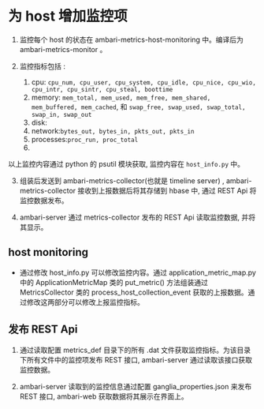 # 为 host 增加监控项  

1. 监控每个 host 的状态在 ambari-metrics-host-monitoring 中。编译后为 ambari-metrics-monitor 。  

2. 监控指标包括 :  
    1. cpu: ```cpu_num, cpu_user, cpu_system, cpu_idle, cpu_nice, cpu_wio, cpu_intr, cpu_sintr, cpu_steal, boottime```  
    2. memory: ```mem_total, mem_used, mem_free, mem_shared, mem_buffered, mem_cached```, 和 ```swap_free, swap_used, swap_total, swap_in, swap_out```  
    3. disk:  
    4. network:```bytes_out, bytes_in, pkts_out, pkts_in```  
    5. processes:```proc_run, proc_total```  
    6. 
以上监控内容通过 python 的 psutil 模块获取, 监控内容在 ```host_info.py``` 中。  

3. 组装后发送到 ambari-metrics-collector(也就是 timeline server) , ambari-metrics-collector 接收到上报数据后将其存储到 hbase 中, 通过 REST Api 将监控数据发布。  

4. ambari-server 通过 metrics-collector 发布的 REST Api 读取监控数据, 并将其显示。

## host monitoring

- 通过修改 host_info.py 可以修改监控内容。通过 application_metric_map.py 中的 ApplicationMetricMap 类的 put_metric() 方法组装通过 MetricsCollector 类的 process_host_collection_event 获取的上报数据。通过修改这两部分可以修改上报监控指标。

## 发布 REST Api  

1. 通过读取配置 metrics_def 目录下的所有 .dat 文件获取监控指标。为该目录下所有文件中的监控项发布 REST 接口, ambari-server 通过读取该接口获取监控数据。  

2. ambari-server 读取到的监控信息通过配置 ganglia_properties.json 来发布 REST 接口, ambari-web 获取数据将其展示在界面上。




















